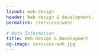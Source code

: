 ```yaml
---
layout: web-design
header: Web design & development.
permalink: /services/web/

# Meta Information
title: Web Design & Development
og-image: services-web.jpg
---
```

